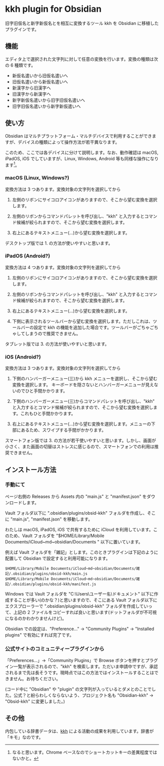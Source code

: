 # kkh plugin for Obsidian

旧字旧仮名と新字新仮名とを相互に変換するツール kkh を Obsidian に移植したプラグインです。

## 機能

エディタ上で選択された文字列に対して任意の変換を行います。変換の種類は次の 6 種類です。

- 新仮名遣いから旧仮名遣いへ
- 旧仮名遣いから新仮名遣いへ
- 新漢字から旧漢字へ
- 旧漢字から新漢字へ
- 新字新仮名遣いから旧字旧仮名遣いへ
- 旧字旧仮名遣いから新字新仮遣いへ

## 使い方

Obsidian はマルチプラットフォーム・マルチデバイスで利用することができますが、デバイスの種類によって操作方法が若干異なります。

このため、ここでは各デバイスに分けて説明します。なお、動作確認は macOS, iPadOS, iOS でしていますが、Linux, Windows, Android 等も同様な操作になります[^1]。

[^1]: なると思います。Chrome ベースなのでショートカットキーの差異程度ではないかと。

### macOS (Linux, Windows?)

変換方法は 3 つあります。変換対象の文字列を選択してから

1. 左側のリボンにサイコロアイコンがありますので、そこから望む変換を選択します。

2. 左側のリボンからコマンドパレットを呼び出し、"kkh" と入力するとコマンド候補が絞られますので、そこから望む変換を選択します。

3. 右上にあるテキストメニュー(…)から望む変換を選択します。

デスクトップ版では 1. の方法が使いやすいと思います。

### iPadOS (Android?)

変換方法は 4 つあります。変換対象の文字列を選択してから

1. 左側のリボンにサイコロアイコンがありますので、そこから望む変換を選択します。

2. 左側のリボンからコマンドパレットを呼び出し、"kkh" と入力するとコマンド候補が絞られますので、そこから望む変換を選択します。

3. 右上にあるテキストメニュー(…)から望む変換を選択します。

4. 下側に表示されるツールバーから望む変換を選択します。ただしこれは、ツールバーの設定で kkh の機能を追加した場合です。ツールバーがごちゃごちゃしてしまうので推奨できません。

タブレット版では 3. の方法が使いやすいと思います。

### iOS (Android?)

変換方法は 3 つあります。変換対象の文字列を選択してから

1. 下側のハンバーガーメニュー(三)から kkh メニューを選択し、そこから望む変換を選択します。
キーボードを隠さないとハンバーガーメニューが見えないのでひと手間かかります。

2. 下側のハンバーガーメニュー(三)からコマンドパレットを呼び出し、"kkh" と入力するとコマンド候補が絞られますので、そこから望む変換を選択します。これもひと手間かかります。

3. 右上にあるテキストメニュー(…)から望む変換を選択します。メニューの下部にあるため、スワイプする手間がかかります。

スマートフォン版では 3. の方法が若干使いやすいと思います。しかし、画面が小さく、また画面の切替はストレスに感じるので、スマートフォンでの利用は推奨できません。

## インストール方法

### 手動にて

ページ右側の Releases から Assets 内の "main.js" と "manifest.json" をダウンロードします。

Vault フォルダ以下に ".obsidian/plugins/obsid-kkh" フォルダを作成し、そこに "main.js", "manifest.json" を移動します。

わたしは macOS, iPadOS, iOS で共有するために iCloud を利用しています。このため、Vault フォルダを "$HOME/Library/Mobile Documents/iCloud\~md\~obsidian/Documents
" 以下に置いています。

例えば Vault フォルダを「雑記」とします。このときプラグインは下記のように配置して Obsidian で設定すると利用可能になります。

```
$HOME/Library/Mobile Documents/iCloud~md~obsidian/Documents/雑記/.obsidian/plugins/obsid-kkh/main.js
$HOME/Library/Mobile Documents/iCloud~md~obsidian/Documents/雑記/.obsidian/plugins/obsid-kkh/manifest.js
```

Windows では Vault フォルダを "C:\Users\ユーザー名\ドキュメント" 以下に作成することが多い(のかな？)と思いますので、そこにある Vault フォルダ以下にエクスプローラーで ".obsidian/plugins/obsid-kkh" フォルダを作成していって、上記の 2 ファイルをコピーすれば良いと思います(ドットフォルダが不可視になるのかわかりませんけど)。

Obsidian での設定は、"Preference..." -> "Community Plugins" -> "Installed plugins" で有効にすれば完了です。

### 公式サイトのコミュニティープラグインから

「Preferences...」->「Community Plugins」で Browse ボタンを押すとプラグイン一覧が表示されるので、"kkh" を検索します。ただいま申請中ですが、承認されるまで先は長そうです。現時点ではこの方法ではインストールすることはできません。お待ちください。

(コード中に "Obsidian" や "plugin" の文字列が入っているとダメとのことでした。公式？と紛らわしくならないよう、プロジェクト名も "Obsidian-kkh" -> "Obsid-kkh" に変更しました。)

## その他

内包している辞書データは、[kkh](https://github.com/okikae/kkh) による活動の成果を利用しています。辞書が「キモ」なのです。
